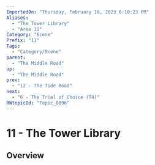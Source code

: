 ```yaml
---
ImportedOn: "Thursday, February 16, 2023 6:10:23 PM"
Aliases:
  - "The Tower Library"
  - "Area 11"
Category: "Scene"
Prefix: "11"
Tags:
  - "Category/Scene"
parent:
  - "The Middle Road"
up:
  - "The Middle Road"
prev:
  - "12 - The Tide Road"
next:
  - "6 - The Trial of Choice (T4)"
RWtopicId: "Topic_8896"
---
```

# 11 - The Tower Library
## Overview
